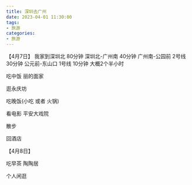 ```yaml
---
title: 深圳去广州
date: 2023-04-01 11:30:00
tags:
- 旅游
categories:
- 旅游
---
```


【4月7日】
我家到深圳北 80分钟
深圳北-广州南 40分钟
广州南-公园前 2号线 30分钟
公元前-东山口 1号线 10分钟
大概2个半小时 

吃中饭 丽的面家

逛永庆坊

吃晚饭(小吃 或者 火锅)

看电影 平安大戏院

散步

回酒店

【4月8日】

吃早茶 陶陶居

个人闲逛